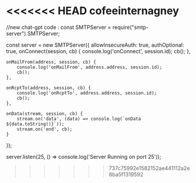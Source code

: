 <<<<<<< HEAD
cofeeinternagney
=======
//new chat-gpt code :
const SMTPServer = require("smtp-server").SMTPServer;

const server = new SMTPServer({
    allowInsecureAuth: true,
    authOptional: true,
    onConnect(session, cb) {
        console.log('onConnect', session.id);
        cb();
    },

    onMailFrom(address, session, cb) {
        console.log('onMailFrom', address.address, session.id);
        cb();
    },

    onRcptTo(address, session, cb) {
        console.log('onRcptTo', address.address, session.id);
        cb();
    },

    onData(stream, session, cb) {
        stream.on('data', (data) => console.log(`onData ${data.toString()}`));
        stream.on('end', cb);
    }
});

server.listen(25, () => console.log('Server Running on port 25'));

>>>>>>> 737c75992e1582152ae441112a2e8ba5f1319592
